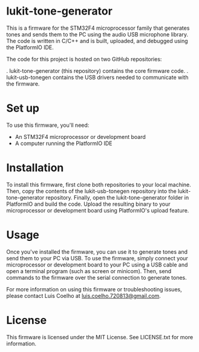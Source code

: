 # lukit-tone-generator
This is a firmware for the STM32F4 microprocessor family that generates tones and sends them to the PC using the audio USB microphone library. The code is written in C/C++ and is built, uploaded, and debugged using the PlatformIO IDE.

The code for this project is hosted on two GitHub repositories:

. lukit-tone-generator (this repository) contains the core firmware code.
. lukit-usb-tonegen contains the USB drivers needed to communicate with the firmware.
# Set up
To use this firmware, you'll need:

- An STM32F4 microprocessor or development board
- A computer running the PlatformIO IDE
# Installation
To install this firmware, first clone both repositories to your local machine. Then, copy the contents of the lukit-usb-tonegen repository into the lukit-tone-generator repository. Finally, open the lukit-tone-generator folder in PlatformIO and build the code. Upload the resulting binary to your microprocessor or development board using PlatformIO's upload feature.

# Usage
Once you've installed the firmware, you can use it to generate tones and send them to your PC via USB. To use the firmware, simply connect your microprocessor or development board to your PC using a USB cable and open a terminal program (such as screen or minicom). Then, send commands to the firmware over the serial connection to generate tones.

For more information on using this firmware or troubleshooting issues, please contact Luis Coelho at luis.coelho.720813@gmail.com.

# License
This firmware is licensed under the MIT License. See LICENSE.txt for more information.

 

 
